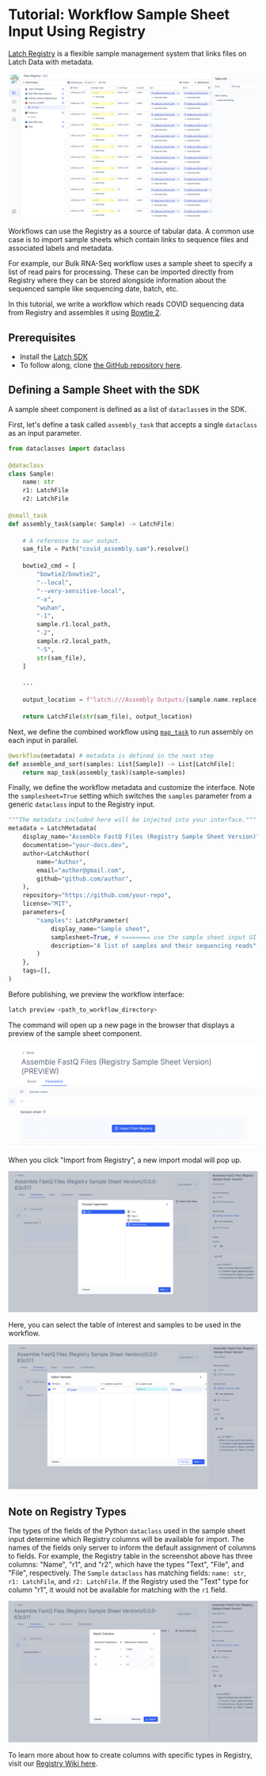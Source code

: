# Tutorial: Workflow Sample Sheet Input Using Registry

[Latch Registry](https://latch.wiki/what-is-registry) is a flexible sample management system that links files on Latch Data with metadata.

![The spreadsheet interface from Latch Registry that shows files and metadata](../assets/registry/registry.png)

Workflows can use the Registry as a source of tabular data. A common use case is to import sample sheets which contain links to sequence files and associated labels and metadata.

For example, our Bulk RNA-Seq workflow uses a sample sheet to specify a list of read pairs for processing. These can be imported directly from Registry where they can be stored alongside information about the sequenced sample like sequencing date, batch, etc.

In this tutorial, we write a workflow which reads COVID sequencing data from Registry and assembles it using [Bowtie 2](https://bowtie-bio.sourceforge.net/bowtie2/index.shtml).

## Prerequisites

* Install the [Latch SDK](../getting_started/quick_start.md)
* To follow along, clone [the GitHub repository here](https://github.com/latchbio/assembly-registry-wf).

## Defining a Sample Sheet with the SDK
A sample sheet component is defined as a list of `dataclass`es in the SDK. 

First, let's define a task called `assembly_task` that accepts a single `dataclass` as an input parameter.

```python
from dataclasses import dataclass

@dataclass
class Sample:
    name: str
    r1: LatchFile
    r2: LatchFile

@small_task
def assembly_task(sample: Sample) -> LatchFile:

    # A reference to our output.
    sam_file = Path("covid_assembly.sam").resolve()

    bowtie2_cmd = [
        "bowtie2/bowtie2",
        "--local",
        "--very-sensitive-local",
        "-x",
        "wuhan",
        "-1",
        sample.r1.local_path,
        "-2",
        sample.r2.local_path,
        "-S",
        str(sam_file),
    ]

    ...

    output_location = f"latch:///Assembly Outputs/{sample.name.replace('/', '_')}/covid_assembly.sam"

    return LatchFile(str(sam_file), output_location)
```

Next, we define the combined workflow using [`map_task`](../basics/map_task.md) to run assembly on each input in parallel.

```python
@workflow(metadata) # metadata is defined in the next step
def assemble_and_sort(samples: List[Sample]) -> List[LatchFile]:
    return map_task(assembly_task)(sample=samples)
```

Finally, we define the workflow metadata and customize the interface. Note the `samplesheet=True` setting which switches the `samples` parameter from a generic `dataclass` input to the Registry input.

```python
"""The metadata included here will be injected into your interface."""
metadata = LatchMetadata(
    display_name="Assemble FastQ Files (Registry Sample Sheet Version)",
    documentation="your-docs.dev",
    author=LatchAuthor(
        name="Author",
        email="author@gmail.com",
        github="github.com/author",
    ),
    repository="https://github.com/your-repo",
    license="MIT",
    parameters={
        "samples": LatchParameter(
            display_name="Sample sheet",
            samplesheet=True, # <======= use the sample sheet input UI element
            description="A list of samples and their sequencing reads",
        )
    },
    tags=[],
)
```

Before publishing, we preview the workflow interface:
```bash
latch preview <path_to_workflow_directory>
```

The command will open up a new page in the browser that displays a preview of the sample sheet component.

![A preview of the sample sheet component on the workflow GUI](../assets/registry/samplesheet.png)

When you click "Import from Registry", a new import modal will pop up. 

![A preview of the sample sheet component on the workflow GUI](../assets/registry/import.png)

Here, you can select the table of interest and samples to be used in the workflow.

![A preview of the sample sheet component on the workflow GUI](../assets/registry/sample-selection.png)

## Note on Registry Types

The types of the fields of the Python `dataclass` used in the sample sheet input determine which Registry columns will be available for import. The names of the fields only server to inform the default assignment of columns to fields.
For example, the Registry table in the screenshot above has three columns: "Name", "r1", and "r2", which have the types "Text", "File", and "File", respectively. The `Sample` `dataclass` has matching fields: `name: str`, `r1: LatchFile`, and `r2: LatchFile`. If the Registry used the "Text" type for column "r1", it would not be available for matching with the `r1` field.

![A screenshot of the column matching stage of the "Import from registry" modal. It shows the dataclass fields on the left and a selector for Registry columns on the right](../assets/registry/match-columns.png)

To learn more about how to create columns with specific types in Registry, visit our [Registry Wiki here](https://latch.wiki/create-a-table).
